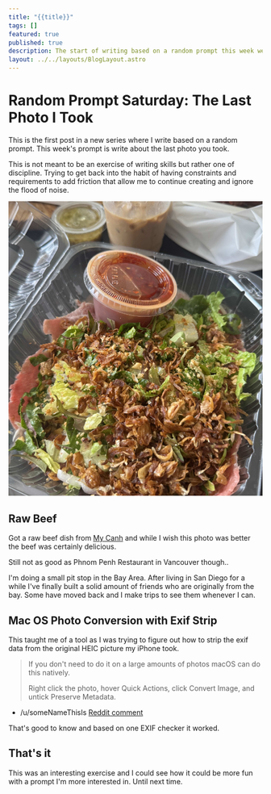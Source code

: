 ```yaml
---
title: "{{title}}"
tags: []
featured: true
published: true
description: The start of writing based on a random prompt this week we talk about the last photo I took.
layout: ../../layouts/BlogLayout.astro
---
```


# Random Prompt Saturday: The Last Photo I Took

This is the first post in a new series where I write based on a random prompt. This week's prompt is write about the last photo you took.

This is not meant to be an exercise of writing skills but rather one of discipline. Trying to get back into the habit of having constraints and requirements to add friction that allow me to continue creating and ignore the flood of noise.

![Raw Beef Lemon Salad](../../../public/images/raw_beef.jpeg)

## Raw Beef

Got a raw beef dish from [My Canh](http://mycanhpho.com/) and while I wish this photo was better the beef was certainly delicious.

Still not as good as Phnom Penh Restaurant in Vancouver though..

I'm doing a small pit stop in the Bay Area. After living in San Diego for a while I've finally built a solid amount of friends who are originally from the bay. Some have moved back and I make trips to see them whenever I can.

## Mac OS Photo Conversion with Exif Strip

This taught me of a tool as I was trying to figure out how to strip the exif data from the original HEIC picture my iPhone took.

> If you don't need to do it on a large amounts of photos macOS can do this natively.
>
> Right click the photo, hover Quick Actions, click Convert Image, and untick Preserve Metadata.

- /u/someNameThisIs [Reddit comment](https://www.reddit.com/r/MacOS/comments/12ugr6k/app_to_remove_metadata_from_photos/)

That's good to know and based on one EXIF checker it worked.

## That's it

This was an interesting exercise and I could see how it could be more fun with a prompt I'm more interested in. Until next time.
